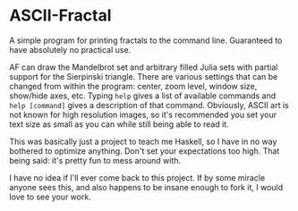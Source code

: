 # ASCII-Fractal

A simple program for printing fractals to the command line. Guaranteed to have absolutely no practical use.

AF can draw the Mandelbrot set and arbitrary filled Julia sets with partial support for the Sierpinski triangle. There are various settings that can be changed from within the program: center, zoom level, window size, show/hide axes, etc. Typing `help` gives a list of available commands and `help [command]` gives a description of that command. Obviously, ASCII art is not known for high resolution images, so it's recommended you set your text size as small as you can while still being able to read it.

This was basically just a project to teach me Haskell, so I have in no way bothered to optimize anything. Don't set your expectations too high. That being said: it's pretty fun to mess around with.

I have no idea if I'll ever come back to this project. If by some miracle anyone sees this, and also happens to be insane enough to fork it, I would love to see your work.
